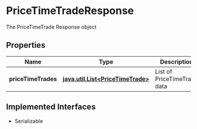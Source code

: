 

# PriceTimeTradeResponse

The PriceTimeTrade Response object

## Properties

Name | Type | Description | Notes
------------ | ------------- | ------------- | -------------
**priceTimeTrades** | [**java.util.List&lt;PriceTimeTrade&gt;**](PriceTimeTrade.md) | List of PriceTimeTrade data |  [optional]


## Implemented Interfaces

* Serializable


